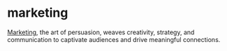 # marketing
[Marketing](https://www.marketing.biz/), the art of persuasion, weaves creativity, strategy, and communication to captivate audiences and drive meaningful connections.
